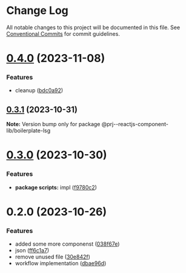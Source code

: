# Change Log

All notable changes to this project will be documented in this file.
See [Conventional Commits](https://conventionalcommits.org) for commit guidelines.

# [0.4.0](https://github.com/paulAlexSerban/prj--reactjs-component-lib/compare/@prj--reactjs-component-lib/boilerplate-lsg@0.3.1...@prj--reactjs-component-lib/boilerplate-lsg@0.4.0) (2023-11-08)

### Features

-   cleanup ([bdc0a92](https://github.com/paulAlexSerban/prj--reactjs-component-lib/commit/bdc0a92044bd5b3691ec5f56c9ea2f86e3a7802e))

## [0.3.1](https://github.com/paulAlexSerban/prj--reactjs-component-lib/compare/@prj--reactjs-component-lib/boilerplate-lsg@0.3.0...@prj--reactjs-component-lib/boilerplate-lsg@0.3.1) (2023-10-31)

**Note:** Version bump only for package @prj--reactjs-component-lib/boilerplate-lsg

# [0.3.0](https://github.com/paulAlexSerban/prj--reactjs-component-lib/compare/@prj--reactjs-component-lib/boilerplate-lsg@0.2.0...@prj--reactjs-component-lib/boilerplate-lsg@0.3.0) (2023-10-30)

### Features

-   **package scripts:** impl ([f9780c2](https://github.com/paulAlexSerban/prj--reactjs-component-lib/commit/f9780c2896d185c8adf83f5af0782939e799b430))

# 0.2.0 (2023-10-26)

### Features

-   added some more componenst ([038f67e](https://github.com/paulAlexSerban/prj--reactjs-component-lib/commit/038f67e70a49d759d0cefca505eb721ff9e6220e))
-   json ([ff6c1a7](https://github.com/paulAlexSerban/prj--reactjs-component-lib/commit/ff6c1a7c419f4e66511235803ec26a9db5a85314))
-   remove unused file ([30e842f](https://github.com/paulAlexSerban/prj--reactjs-component-lib/commit/30e842f323197eaf930f1edff58aa2b25eb5fc88))
-   workflow implementation ([dbae96d](https://github.com/paulAlexSerban/prj--reactjs-component-lib/commit/dbae96dfe108f8a2638051cb727efc6b86b606d4))
